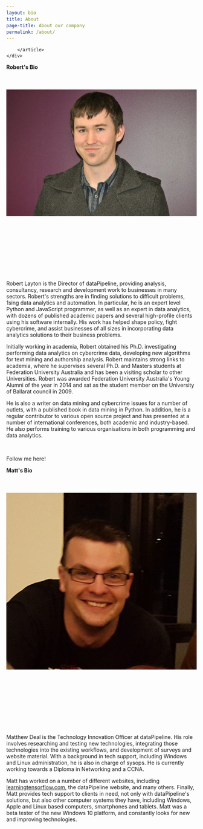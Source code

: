 ```yaml
---
layout: bio
title: About
page-title: About our company
permalink: /about/
---
```

 <div class="container">
        <article class="post-content">


        </article>
    </div>
<div class="row biosquish">
  <div class="col-sm-6">
  <div class="bioheader">
   <b>Robert's Bio</b>
 </div>
  <br>
  <br>
  <br>
  <div class="bio-pic  ">
<img class="bio pull-left" src="/images/12576224_10154529040829966_1726545709_n.jpg" alt="bio picture">
<br>
<br>
<br>
<br>
<br>
<br>
<br>
<br>
<br>
<br>
</div>
<p>Robert Layton is the Director of dataPipeline, providing analysis, consultancy, research and development work to businesses in many sectors. Robert's strengths are in finding solutions to difficult problems,
1sing data analytics and automation. In particular, he is an expert level Python and JavaScript programmer, as well as an expert in data analytics,
with dozens of published academic papers and several high-profile clients using his software internally.
His work has helped shape policy, fight cybercrime, and assist businesses of all sizes in incorporating data analytics solutions to their business problems.</p>

<p>Initially working in academia, Robert obtained his Ph.D. investigating performing data analytics on cybercrime data,
developing new algorithms for text mining and authorship analysis. Robert maintains strong links to academia,
where he supervises several Ph.D. and Masters students at Federation University Australia and has been a visiting scholar to other Universities.
Robert was awarded Federation University Australia's Young Alumni of the year in 2014 and sat as the student member on the University of Ballarat council in 2009.</p>

<p>He is also a writer on data mining and cybercrime issues for a number of outlets, with a published book in data mining in Python.
In addition, he is a regular contributor to various open source project and has presented at a number of international conferences, both academic and industry-based.
He also performs training to various organisations in both programming and data analytics.</p><br>

Follow me here!
<br>
<a class="fa fa-2x fa-twitter logocolour" href="https://twitter.com/robertlayton"><span class="description"></span></a>
<a class="fa fa-2x fa-github logocolour" href="https://github.com/robertlayton"><span class="description"></span></a>
<a class="fa fa-2x fa-linkedin logocolour" href="https://www.linkedin.com/in/drrobertlayton"><span class="description"></span></a>
</div>


  <div class="col-sm-6 ">
    <div class="bioheader">
   <b>Matt's Bio</b>
   </div>
  <br>
  <br>
  <br>
  <div class="bio-pic  ">
<img class="bio pull-left" src="/images/12557086_10207791908263365_1532585483_o.jpg" alt="bio picture">
<br>
<br>
<br>
<br>
<br>
<br>
<br>
<br>
<br>
<br>



</div>
<p>Matthew Deal is the Technology Innovation Officer at dataPipeline.
His role involves researching and testing new technologies, integrating those technologies into the existing workflows, and development of surveys and website material.
With a background in tech support, including Windows and Linux administration, he is also in charge of sysops.
He is currently working towards a Diploma in Networking and a CCNA.</p>

<p>Matt has worked on a number of different websites, including <a class="colour" href="http://www.learningtensorflow.com">learningtensorflow.com</a>, the dataPipeline website, and many others.
Finally, Matt provides tech support to clients in need, not only with dataPipeline's solutions, but also other computer systems they have, including Windows, Apple and Linux based computers, smartphones and tablets.
Matt was a beta tester of the new Windows 10 platform, and constantly looks for new and improving technologies.</p>



  </div>

</div>